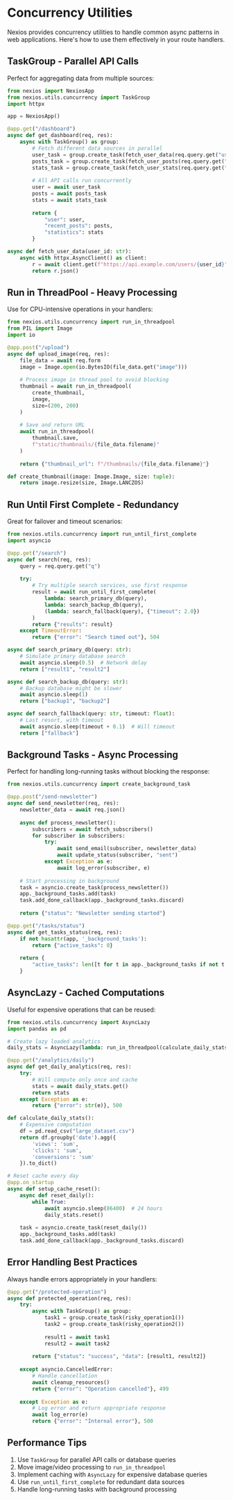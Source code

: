 # Concurrency Utilities

Nexios provides concurrency utilities to handle common async patterns in web applications. Here's how to use them effectively in your route handlers.

## TaskGroup - Parallel API Calls

Perfect for aggregating data from multiple sources:

```python
from nexios import NexiosApp
from nexios.utils.cuncurrency import TaskGroup
import httpx

app = NexiosApp()

@app.get("/dashboard")
async def get_dashboard(req, res):
    async with TaskGroup() as group:
        # Fetch different data sources in parallel
        user_task = group.create_task(fetch_user_data(req.query.get("user_id")))
        posts_task = group.create_task(fetch_user_posts(req.query.get("user_id")))
        stats_task = group.create_task(fetch_user_stats(req.query.get("user_id")))
        
        # All API calls run concurrently
        user = await user_task
        posts = await posts_task
        stats = await stats_task
        
        return {
            "user": user,
            "recent_posts": posts,
            "statistics": stats
        }

async def fetch_user_data(user_id: str):
    async with httpx.AsyncClient() as client:
        r = await client.get(f"https://api.example.com/users/{user_id}")
        return r.json()
```

## Run in ThreadPool - Heavy Processing

Use for CPU-intensive operations in your handlers:

```python
from nexios.utils.cuncurrency import run_in_threadpool
from PIL import Image
import io

@app.post("/upload")
async def upload_image(req, res):
    file_data = await req.form
    image = Image.open(io.BytesIO(file_data.get("image")))
    
    # Process image in thread pool to avoid blocking
    thumbnail = await run_in_threadpool(
        create_thumbnail, 
        image, 
        size=(200, 200)
    )
    
    # Save and return URL
    await run_in_threadpool(
        thumbnail.save,
        f"static/thumbnails/{file_data.filename}"
    )
    
    return {"thumbnail_url": f"/thumbnails/{file_data.filename}"}

def create_thumbnail(image: Image.Image, size: tuple):
    return image.resize(size, Image.LANCZOS)
```

## Run Until First Complete - Redundancy

Great for failover and timeout scenarios:

```python
from nexios.utils.cuncurrency import run_until_first_complete
import asyncio

@app.get("/search")
async def search(req, res):
    query = req.query.get("q")
    
    try:
        # Try multiple search services, use first response
        result = await run_until_first_complete(
            lambda: search_primary_db(query),
            lambda: search_backup_db(query),
            (lambda: search_fallback(query), {"timeout": 2.0})
        )
        return {"results": result}
    except TimeoutError:
        return {"error": "Search timed out"}, 504

async def search_primary_db(query: str):
    # Simulate primary database search
    await asyncio.sleep(0.5)  # Network delay
    return ["result1", "result2"]

async def search_backup_db(query: str):
    # Backup database might be slower
    await asyncio.sleep(1)
    return ["backup1", "backup2"]

async def search_fallback(query: str, timeout: float):
    # Last resort, with timeout
    await asyncio.sleep(timeout + 0.1)  # Will timeout
    return ["fallback"]
```

## Background Tasks - Async Processing

Perfect for handling long-running tasks without blocking the response:

```python
from nexios.utils.cuncurrency import create_background_task

@app.post("/send-newsletter")
async def send_newsletter(req, res):
    newsletter_data = await req.json()
    
    async def process_newsletter():
        subscribers = await fetch_subscribers()
        for subscriber in subscribers:
            try:
                await send_email(subscriber, newsletter_data)
                await update_status(subscriber, "sent")
            except Exception as e:
                await log_error(subscriber, e)
    
    # Start processing in background
    task = asyncio.create_task(process_newsletter())
    app._background_tasks.add(task)
    task.add_done_callback(app._background_tasks.discard)
    
    return {"status": "Newsletter sending started"}

@app.get("/tasks/status")
async def get_tasks_status(req, res):
    if not hasattr(app, '_background_tasks'):
        return {"active_tasks": 0}
    
    return {
        "active_tasks": len([t for t in app._background_tasks if not t.done()])
    }
```

## AsyncLazy - Cached Computations

Useful for expensive operations that can be reused:

```python
from nexios.utils.cuncurrency import AsyncLazy
import pandas as pd

# Create lazy loaded analytics
daily_stats = AsyncLazy(lambda: run_in_threadpool(calculate_daily_stats))

@app.get("/analytics/daily")
async def get_daily_analytics(req, res):
    try:
        # Will compute only once and cache
        stats = await daily_stats.get()
        return stats
    except Exception as e:
        return {"error": str(e)}, 500

def calculate_daily_stats():
    # Expensive computation
    df = pd.read_csv("large_dataset.csv")
    return df.groupby('date').agg({
        'views': 'sum',
        'clicks': 'sum',
        'conversions': 'sum'
    }).to_dict()

# Reset cache every day
@app.on_startup
async def setup_cache_reset():
    async def reset_daily():
        while True:
            await asyncio.sleep(86400)  # 24 hours
            daily_stats.reset()
    
    task = asyncio.create_task(reset_daily())
    app._background_tasks.add(task)
    task.add_done_callback(app._background_tasks.discard)
```

## Error Handling Best Practices

Always handle errors appropriately in your handlers:

```python
@app.get("/protected-operation")
async def protected_operation(req, res):
    try:
        async with TaskGroup() as group:
            task1 = group.create_task(risky_operation1())
            task2 = group.create_task(risky_operation2())
            
            result1 = await task1
            result2 = await task2
            
        return {"status": "success", "data": [result1, result2]}
        
    except asyncio.CancelledError:
        # Handle cancellation
        await cleanup_resources()
        return {"error": "Operation cancelled"}, 499
        
    except Exception as e:
        # Log error and return appropriate response
        await log_error(e)
        return {"error": "Internal error"}, 500
```

## Performance Tips

1. Use `TaskGroup` for parallel API calls or database queries
2. Move image/video processing to `run_in_threadpool`
3. Implement caching with `AsyncLazy` for expensive database queries
4. Use `run_until_first_complete` for redundant data sources
5. Handle long-running tasks with background processing 